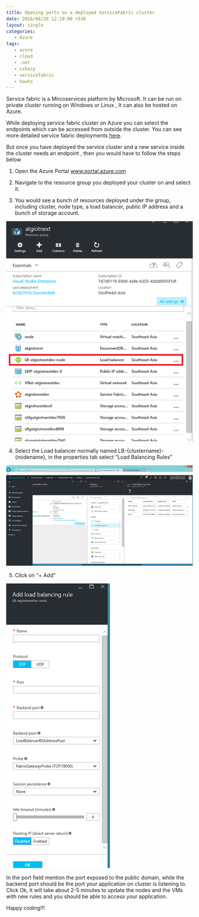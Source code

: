 ```yaml
---
title: Opening ports on a deployed ServiceFabric cluster
date: 2016/06/28 12:19:00 +530
layout: single
categories: 
   - Azure
tags:
   - azure
   - cloud
   - .net
   - csharp
   - servicefabric
   - howto
---
```


Service fabric is a Mircoservices platform by Microsoft. It can be run on private cluster running on Windows or Linux , It can also be hosted on Azure.

While deploying service fabric cluster on Azure you can select the endpoints which can be accessed from outside the cluster. You can see more detailed service fabric deployments [here](https://azure.microsoft.com/en-in/documentation/articles/service-fabric-cluster-creation-via-portal/).

But once you have deployed the service cluster and a new service inside the cluster needs an endpoint , then you would have to follow the steps below

1. Open the Azure Portal www.portal.azure.com

2. Navigate to the resource group you deployed your cluster on and select it.

3. You would see a bunch of resources deployed under the group, including cluster, node type, a load balancer, public IP address and a bunch of storage account.

![resource group list](/assets/images/sfstep3.png)

4. Select the Load balancer normally named LB-{clustername}-{nodename}, in the properties tab select “Load Balancing Rules”

![load balancer](/assets/images/sfstep4.png)

5. Click on “+ Add”

![load balancing rule](/assets/images/sfstep5.png)

In the port field mention the port exposed to the public domain, while the backend port should be the port your application on cluster is listening to. Click Ok, it will take about 2-5 minutes to update the nodes and the VMs with new rules and you should be able to access your application.

Happy coding!!!